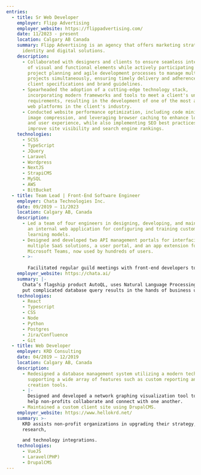 ```yaml
---
entries:
  - title: Sr Web Developer
    employer: Flipp Advertising
    employer_website: https://flippadvertising.com/
    date: 11/2023 - present
    location: Calgary AB Canada
    summary: Flipp Advertising is an agency that offers marketing strategies, brand
      identity and digital solutions.
    description:
      - Collaborated with designers and clients to ensure seamless integration
        of visual and functional elements while actively participating in
        project planning and agile development processes to manage multiple
        projects simultaneously, ensuring timely delivery and adherence to
        client specifications and brand guidelines.
      - Spearheaded the adoption of a cutting-edge technology stack,
        incorporating modern frameworks and tools to meet a client's unique
        requirements, resulting in the development of one of the most advanced
        web platforms in the client's industry.
      - Conducted website performance optimization, including code minification,
        image compression, and leveraging browser caching to enhance load times
        and user experience, while also implementing SEO best practices to
        improve site visibility and search engine rankings.
    technologies:
      - SCSS
      - TypeScript
      - JQuery
      - Laravel
      - Wordpress
      - NextJS
      - StrapiCMS
      - MySQL
      - AWS
      - BitBucket
  - title: Team Lead | Front-End Software Engineer
    employer: Chata Technologies Inc.
    date: 09/2019 – 11/2023
    location: Calgary AB, Canada
    description:
      - Led a team of four engineers in designing, developing, and maintaining
        an internal web application for configuring and training custom machine
        learning models.
      - Designed and developed two API management portals for interfacing with
        multiple SaaS solutions, a user portal, and an app extension for
        Microsoft Teams, now used by hundreds of users.
      - >-
        
        Facilitated regular guild meetings with front-end developers to discuss current technologies and establish uniform standards, leading to the company-wide adoption of TypeScript.
    employer_website: https://chata.ai/
    summary: |-
      Chata’s flagship product AutoQL, uses Natural Language Processing to
      put complicated database query results in the hands of business users.
    technologies:
      - React
      - Typescript
      - CSS
      - Node
      - Python
      - Postgres
      - Jira/Confluence
      - Git
  - title: Web Developer
    employer: KRD Consulting
    date: 04/2019 – 12/2019
    location: Calgary AB, Canada
    description:
      - Redesigned a database management system utilizing a modern tech stack,
        supporting a wide array of features such as custom reporting and form
        creation tools.
      - |-
        Designed and developed a network graphing visualization tool to
        help non-profits collaborate and connect with one another.
      - Maintained a custom client site using DrupalCMS.
    employer_website: https://www.hellokrd.net/
    summary: >-
      KRD assists non-profit organizations in upgrading their strategy,
      research,

      and technology integrations.
    technologies:
      - VueJS
      - Laravel(PHP)
      - DrupalCMS
---
```

